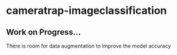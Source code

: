 # cameratrap-imageclassification
## Work on Progress...
There is room for data augmentation to improve the model accuracy

